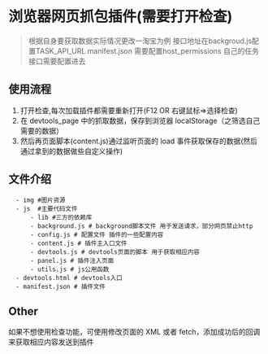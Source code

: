 # 浏览器网页抓包插件(需要打开检查)

> 根据自身要获取数据实际情况更改一淘宝为例
> 接口地址在backgroud.js配置TASK_API_URL  manifest.json 需要配置host_permissions 自己的任务接口需要配置进去

## 使用流程

1. 打开检查,每次加载插件都需要重新打开(F12 OR 右键鼠标=>选择检查)
2. 在 devtools_page 中的抓取数据，保存到浏览器 localStorage（之筛选自己需要的数据）
3. 然后再页面脚本(content.js)通过监听页面的 load 事件获取保存的数据(然后通过拿到的数据做些自定义操作)

## 文件介绍

```base
  - img #图片资源
  - js  #主要代码文件
      - lib #三方的依赖库
      - background.js # background脚本文件 用于发送请求，部分网页禁止http
      - config.js # 配置文件 插件的一些配置内容
      - content.js # 插件主入口文件
      - devtools.js # devtools页面的脚本 用于获取相应内容
      - panel.js # 插件注入页面
      - utils.js # js公用函数
  - devtools.html # devtools入口
  - manifest.json # 插件文件
```

## Other

如果不想使用检查功能，可使用修改页面的 XML 或者 fetch，添加成功后的回调来获取相应内容发送到插件
